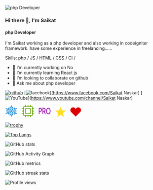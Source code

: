 ![php Developer](https://www.facebook.com/saikat.naskar.94)

### Hi there 👋, I'm Saikat
#### php Developer


I'm Saikat working as a php developer and also working in codeigniter framework. have some experience in freelancing......

Skills: php / JS / HTML / CSS / CI /

- 🔭 I’m currently working on No 
- 🌱 I’m currently learning React js 
- 👯 I’m looking to collaborate on github 
- 💬 Ask me about php developer 


[<img src='https://cdn.jsdelivr.net/npm/simple-icons@3.0.1/icons/github.svg' alt='github' height='40'>](https://github.com/https://github.com/saikatnaskar16)  [<img src='https://cdn.jsdelivr.net/npm/simple-icons@3.0.1/icons/facebook.svg' alt='facebook' height='40'>](https://www.facebook.com/Saikat Naskar)  [<img src='https://cdn.jsdelivr.net/npm/simple-icons@3.0.1/icons/youtube.svg' alt='YouTube' height='40'>](https://www.youtube.com/channel/Saikat Naskar)  

<a href='https://archiveprogram.github.com/'><img src='https://raw.githubusercontent.com/acervenky/animated-github-badges/master/assets/acbadge.gif' width='40' height='40'></a> <a href='https://docs.github.com/en/developers'><img src='https://raw.githubusercontent.com/acervenky/animated-github-badges/master/assets/devbadge.gif' width='40' height='40'></a> <a href='https://github.com/pricing'><img src='https://raw.githubusercontent.com/acervenky/animated-github-badges/master/assets/pro.gif' width='40' height='40'></a> <a href='https://stars.github.com/'><img src='https://raw.githubusercontent.com/acervenky/animated-github-badges/master/assets/starbadge.gif' width='35' height='35'></a> <a href='https://docs.github.com/en/github/supporting-the-open-source-community-with-github-sponsors'><img src='https://raw.githubusercontent.com/acervenky/animated-github-badges/master/assets/sponsorbadge.gif' width='35' height='35'></a> 

[![trophy](https://github-profile-trophy.vercel.app/?username=https://github.com/saikatnaskar16)](https://github.com/ryo-ma/github-profile-trophy)

[![Top Langs](https://github-readme-stats.vercel.app/api/top-langs/?username=https://github.com/saikatnaskar16)](https://github.com/anuraghazra/github-readme-stats)

![GitHub stats](https://github-readme-stats.vercel.app/api?username=https://github.com/saikatnaskar16&show_icons=true&count_private=true)  

![GitHub Activity Graph](https://activity-graph.herokuapp.com/graph?username=https://github.com/saikatnaskar16)  

![GitHub metrics](https://metrics.lecoq.io/https://github.com/saikatnaskar16)  

![GitHub streak stats](https://streak-stats.demolab.com/?user=https://github.com/saikatnaskar16)  

![Profile views](https://gpvc.arturio.dev/https://github.com/saikatnaskar16)  
